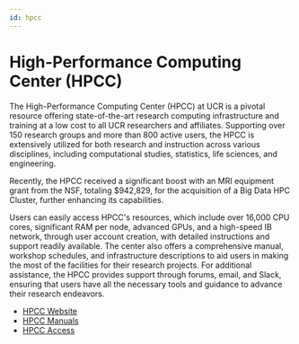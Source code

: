 ```yaml
---
id: hpcc
---
```


# High-Performance Computing Center (HPCC)

The High-Performance Computing Center (HPCC) at UCR is a pivotal resource offering state-of-the-art research computing infrastructure and training at a low cost to all UCR researchers and affiliates. Supporting over 150 research groups and more than 800 active users, the HPCC is extensively utilized for both research and instruction across various disciplines, including computational studies, statistics, life sciences, and engineering.

Recently, the HPCC received a significant boost with an MRI equipment grant from the NSF, totaling $942,829, for the acquisition of a Big Data HPC Cluster, further enhancing its capabilities.

Users can easily access HPCC's resources, which include over 16,000 CPU cores, significant RAM per node, advanced GPUs, and a high-speed IB network, through user account creation, with detailed instructions and support readily available. The center also offers a comprehensive manual, workshop schedules, and infrastructure descriptions to aid users in making the most of the facilities for their research projects. For additional assistance, the HPCC provides support through forums, email, and Slack, ensuring that users have all the necessary tools and guidance to advance their research endeavors.

* [HPCC Website](https://hpcc.ucr.edu/)
* [HPCC Manuals](https://hpcc.ucr.edu/manuals/)
* [HPCC Access](https://hpcc.ucr.edu/about/overview/access/)
